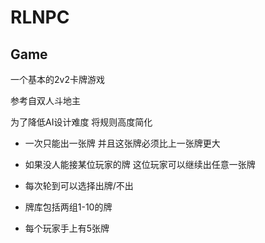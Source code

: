 # RLNPC

## Game

一个基本的2v2卡牌游戏

参考自双人斗地主 

为了降低AI设计难度 将规则高度简化

- 一次只能出一张牌 并且这张牌必须比上一张牌更大

- 如果没人能接某位玩家的牌 这位玩家可以继续出任意一张牌

- 每次轮到可以选择出牌/不出

- 牌库包括两组1-10的牌

- 每个玩家手上有5张牌
